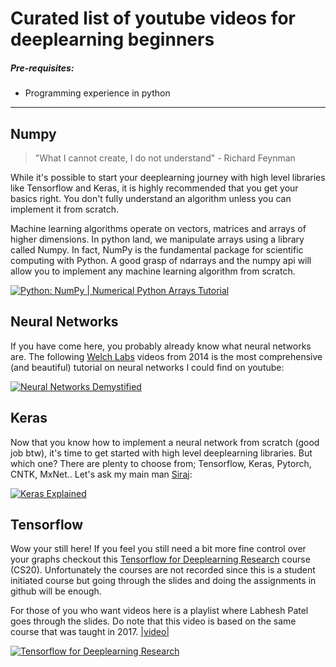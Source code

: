 # Curated list of youtube videos for deeplearning beginners

##### Pre-requisites:

* Programming experience in python

----


## Numpy


> "What I cannot create, I do not understand" - Richard Feynman

While it's possible to start your deeplearning journey with high level libraries like Tensorflow and Keras, it is highly recommended that you get your basics right. You don't fully understand an algorithm unless you can implement it from scratch.

Machine learning algorithms operate on vectors, matrices and arrays of higher dimensions. In python land, we manipulate arrays using a library called Numpy. In fact, NumPy is the fundamental package for scientific computing with Python. A good grasp of ndarrays and the numpy api will allow you to implement any machine learning algorithm from scratch.

[![Python: NumPy | Numerical Python Arrays Tutorial](http://img.youtube.com/vi/8Mpc9ukltVA/0.jpg)](http://www.youtube.com/watch?v=8Mpc9ukltVA "Python: NumPy | Numerical Python Arrays Tutorial")

## Neural Networks

If you have come here, you probably already know what neural networks are. The following [Welch Labs](http://www.welchlabs.com/) videos from 2014 is the most comprehensive (and beautiful) tutorial on neural networks I could find on youtube:

[![Neural Networks Demystified](http://img.youtube.com/vi/bxe2T-V8XRs/0.jpg)](https://www.youtube.com/watch?v=bxe2T-V8XRs&list=PLiaHhY2iBX9hdHaRr6b7XevZtgZRa1PoU "Neural Networks Demystified")

## Keras

Now that you know how to implement a neural network from scratch (good job btw), it's time to get started with high level deeplearning libraries. But which one? There are plenty to choose from; Tensorflow, Keras, Pytorch, CNTK, MxNet.. Let's ask my main man [Siraj](https://www.youtube.com/channel/UCWN3xxRkmTPmbKwht9FuE5A):

[![Keras Explained](http://img.youtube.com/vi/j_pJmXJwMLA/0.jpg)](http://www.youtube.com/watch?v=j_pJmXJwMLA "Keras Explained")

## Tensorflow

Wow your still here! If you feel you still need a bit more fine control over your graphs checkout this [Tensorflow for Deeplearning Research](http://web.stanford.edu/class/cs20si "course website") course (CS20). Unfortunately the courses are not recorded since this is a student initiated course but going through the slides and doing the assignments in github will be enough. 

For those of you who want videos here is a playlist where Labhesh Patel goes through the slides. Do note that this video is based on the same course that was taught in 2017. [|video|](https://www.youtube.com/watchv=&list=PLIDllPt3EQZoS8gCP3cw273Cq9puuPLTg)

[![Tensorflow for Deeplearning Research](http://img.youtube.com/vi/g-EvyKpZjmQ/0.jpg)](https://www.youtube.com/watch?v=g-EvyKpZjmQ&list=PLIDllPt3EQZoS8gCP3cw273Cq9puuPLTg "Tensorflow for Deeplearning Research")
